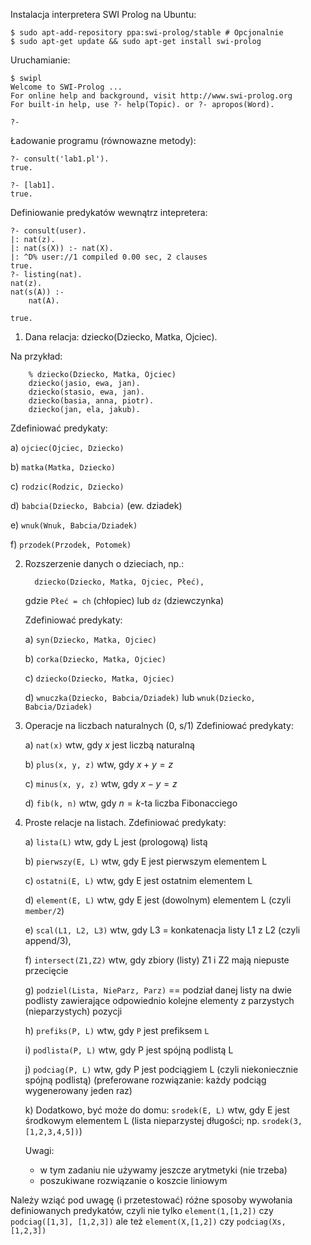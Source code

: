 Instalacja interpretera SWI Prolog na Ubuntu:

```
$ sudo apt-add-repository ppa:swi-prolog/stable # Opcjonalnie
$ sudo apt-get update && sudo apt-get install swi-prolog
```

Uruchamianie:

```
$ swipl
Welcome to SWI-Prolog ...
For online help and background, visit http://www.swi-prolog.org
For built-in help, use ?- help(Topic). or ?- apropos(Word).

?-
```

Ładowanie programu (równowazne metody):

```
?- consult('lab1.pl').
true.

?- [lab1].
true.
```

Definiowanie predykatów wewnątrz intepretera:

```
?- consult(user).
|: nat(z).
|: nat(s(X)) :- nat(X).
|: ^D% user://1 compiled 0.00 sec, 2 clauses
true.
?- listing(nat).
nat(z).
nat(s(A)) :-
	nat(A).

true.
```


1. Dana relacja:  dziecko(Dziecko, Matka, Ojciec).

 Na przykład:

```
    % dziecko(Dziecko, Matka, Ojciec)
    dziecko(jasio, ewa, jan).
    dziecko(stasio, ewa, jan).
    dziecko(basia, anna, piotr).
    dziecko(jan, ela, jakub).
```

 Zdefiniować predykaty:

 a) `ojciec(Ojciec, Dziecko)`

 b) `matka(Matka, Dziecko)`

 c) `rodzic(Rodzic, Dziecko)`

 d) `babcia(Dziecko, Babcia)` (ew. dziadek)

 e) `wnuk(Wnuk, Babcia/Dziadek)`

 f) `przodek(Przodek, Potomek)`

2. Rozszerzenie danych o dzieciach, np.:

    ~~~
      dziecko(Dziecko, Matka, Ojciec, Płeć),
    ~~~

   gdzie `Płeć = ch` (chłopiec) lub `dz` (dziewczynka)

    Zdefiniować predykaty:
     
     a) `syn(Dziecko, Matka, Ojciec)`

     b) `corka(Dziecko, Matka, Ojciec)`

     c) `dziecko(Dziecko, Matka, Ojciec)`

     d) `wnuczka(Dziecko, Babcia/Dziadek)`
        lub `wnuk(Dziecko, Babcia/Dziadek)`

3. Operacje na liczbach naturalnych (0, s/1)
    Zdefiniować predykaty:

     a) `nat(x)` wtw, gdy $x$ jest liczbą naturalną

     b) `plus(x, y, z)` wtw, gdy $x + y = z$

     c) `minus(x, y, z)` wtw, gdy $x - y = z$

     d) `fib(k, n)` wtw, gdy $n = k$-ta liczba Fibonacciego


4. Proste relacje na listach.
   Zdefiniować predykaty:

    a) `lista(L)` wtw, gdy L jest (prologową) listą

    b) `pierwszy(E, L)` wtw, gdy E jest pierwszym elementem L

    c) `ostatni(E, L)` wtw, gdy E jest ostatnim elementem L

    d) `element(E, L)` wtw, gdy E jest (dowolnym) elementem L
       (czyli `member/2`)

    e) `scal(L1, L2, L3)` wtw, gdy L3 = konkatenacja listy L1 z L2
       (czyli append/3),

    f) `intersect(Z1,Z2)` wtw, gdy zbiory (listy) Z1 i Z2 mają niepuste przecięcie
       
    g) `podziel(Lista, NieParz, Parz)` == podział danej listy na dwie
       podlisty zawierające odpowiednio kolejne elementy z parzystych
       (nieparzystych) pozycji

    h) `prefiks(P, L)` wtw, gdy `P` jest prefiksem `L`
    
    i) `podlista(P, L)` wtw, gdy P jest spójną podlistą L

    j) `podciag(P, L)`  wtw, gdy P jest podciągiem L
       (czyli niekoniecznie spójną podlistą)
       (preferowane rozwiązanie: każdy podciąg wygenerowany jeden raz)

    k) Dodatkowo, być może do domu: `srodek(E, L)` wtw, gdy E jest środkowym elementem L
       (lista nieparzystej długości; np. `srodek(3,[1,2,3,4,5])`)

   Uwagi:
 
     - w tym zadaniu nie używamy jeszcze arytmetyki (nie trzeba)
     - poszukiwane rozwiązanie o koszcie liniowym


Należy wziąć pod uwagę (i przetestować) różne sposoby wywołania definiowanych predykatów, czyli nie tylko `element(1,[1,2])` czy `podciag([1,3], [1,2,3])` ale też `element(X,[1,2])` czy `podciag(Xs, [1,2,3])`
